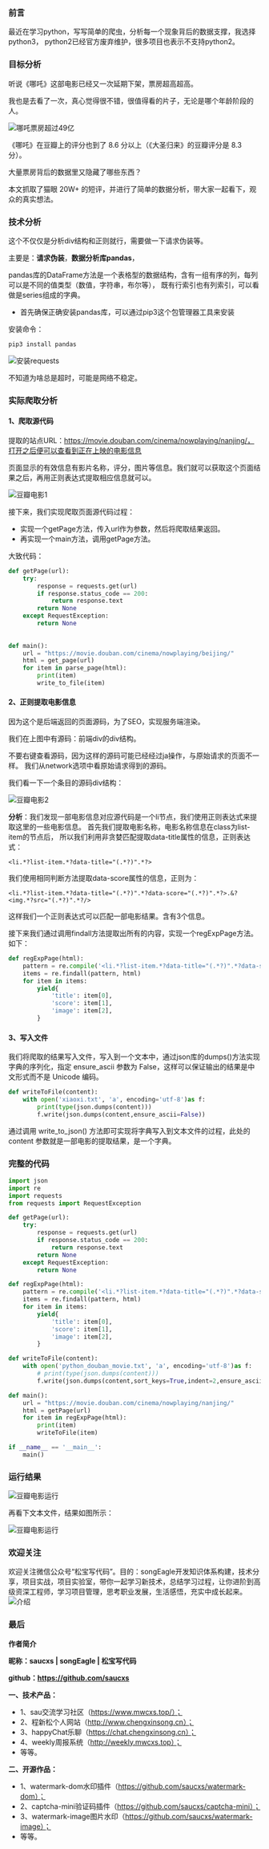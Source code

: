 ### 前言
最近在学习python，写写简单的爬虫，分析每一个现象背后的数据支撑，我选择python3，
python2已经官方废弃维护，很多项目也表示不支持python2。

### 目标分析
听说《哪吒》这部电影已经又一次延期下架，票房超高超高。

我也是去看了一次，真心觉得很不错，很值得看的片子，无论是哪个年龄阶段的人。

![哪吒票房超过49亿](../../image/python/nezha2.jpg)

《哪吒》在豆瓣上的评分也到了 8.6 分以上（《大圣归来》的豆瓣评分是 8.3 分）。

大量票房背后的数据里又隐藏了哪些东西？

本文抓取了猫眼 20W+ 的短评，并进行了简单的数据分析，带大家一起看下，观众的真实想法。

### 技术分析
这个不仅仅是分析div结构和正则就行，需要做一下请求伪装等。

主要是：**请求伪装**，**数据分析库pandas**，

pandas库的DataFrame方法是一个表格型的数据结构，含有一组有序的列，每列可以是不同的值类型（数值，字符串，布尔等），
既有行索引也有列索引，可以看做是series组成的字典。

+ 首先确保正确安装pandas库，可以通过pip3这个包管理器工具来安装

安装命令：
```python
pip3 install pandas
```
![安装requests](../../image/python/nezha1.png)

不知道为啥总是超时，可能是网络不稳定。



### 实际爬取分析
#### 1、爬取源代码
提取的站点URL：https://movie.douban.com/cinema/nowplaying/nanjing/，打开之后便可以查看到正在上映的电影信息

页面显示的有效信息有影片名称，评分，图片等信息。我们就可以获取这个页面结果之后，再用正则表达式提取相应信息就可以。

![豆瓣电影1](https://github.com/saucxs/full_stack_knowledge_list/blob/master/image/python/豆瓣电影1.png?raw=true)

接下来，我们实现爬取页面源代码过程：
+ 实现一个getPage方法，传入url作为参数，然后将爬取结果返回。
+ 再实现一个main方法，调用getPage方法。

大致代码：
```python
def getPage(url):
    try:
        response = requests.get(url)
        if response.status_code == 200:
            return response.text
        return None
    except RequestException:
        return None
       
        
def main():
    url = "https://movie.douban.com/cinema/nowplaying/beijing/"
    html = get_page(url)
    for item in parse_page(html):
        print(item)
        write_to_file(item)        
```

#### 2、正则提取电影信息
因为这个是后端返回的页面源码，为了SEO，实现服务端渲染。

我们在上图中有源码：前端div的div结构。

不要右键查看源码，因为这样的源码可能已经经过ja操作，与原始请求的页面不一样。
我们从network选项中看原始请求得到的源码。

我们看一下一个条目的源码div结构：

![豆瓣电影2](https://github.com/saucxs/full_stack_knowledge_list/blob/master/image/python/豆瓣电影2.png?raw=true)

**分析**：我们发现一部电影信息对应源代码是一个li节点，我们使用正则表达式来提取这里的一些电影信息。
首先我们提取电影名称，电影名称信息在class为list-item的节点后，
所以我们利用非贪婪匹配提取data-title属性的信息，正则表达式：
```regexp
<li.*?list-item.*?data-title="(.*?)".*?>
```
我们使用相同判断方法提取data-score属性的信息，正则为：
```regexp
<li.*?list-item.*?data-title="(.*?)".*?data-score="(.*?)".*?>.&?<img.*?src="(.*?)".*?/>
```
这样我们一个正则表达式可以匹配一部电影结果。含有3个信息。

接下来我们通过调用findall方法提取出所有的内容，实现一个regExpPage方法。如下：
```python
def regExpPage(html):
    pattern = re.compile('<li.*?list-item.*?data-title="(.*?)".*?data-score="(.*?)".*?>.*?<img.*?src="(.*?)".*?/>', re.S)
    items = re.findall(pattern, html)
    for item in items:
        yield{
            'title': item[0],
            'score': item[1],
            'image': item[2],
        }
```

#### 3、写入文件
我们将爬取的结果写入文件，写入到一个文本中，通过json库的dumps()方法实现字典的序列化，指定
ensure_ascii 参数为 False，这样可以保证输出的结果是中文形式而不是 Unicode 编码。
```python
def writeToFile(content):
    with open('xiaoxi.txt', 'a', encoding='utf-8')as f:
        print(type(json.dumps(content)))
        f.write(json.dumps(content,ensure_ascii=False))
```
通过调用 write_to_json() 方法即可实现将字典写入到文本文件的过程，此处的 content 参数就是一部电影的提取结果，是一个字典。


### 完整的代码
```python
import json
import re
import requests
from requests import RequestException

def getPage(url):
    try:
        response = requests.get(url)
        if response.status_code == 200:
            return response.text
        return None
    except RequestException:
        return None

def regExpPage(html):
    pattern = re.compile('<li.*?list-item.*?data-title="(.*?)".*?data-score="(.*?)".*?>.*?<img.*?src="(.*?)".*?/>', re.S)
    items = re.findall(pattern, html)
    for item in items:
        yield{
            'title': item[0],
            'score': item[1],
            'image': item[2],
        }

def writeToFile(content):
    with open('python_douban_movie.txt', 'a', encoding='utf-8')as f:
        # print(type(json.dumps(content)))
        f.write(json.dumps(content,sort_keys=True,indent=2,ensure_ascii=False))

def main():
    url = "https://movie.douban.com/cinema/nowplaying/nanjing/"
    html = getPage(url)
    for item in regExpPage(html):
        print(item)
        writeToFile(item)

if __name__ == '__main__':
    main()

```

### 运行结果

![豆瓣电影运行](https://github.com/saucxs/full_stack_knowledge_list/blob/master/image/python/运行python3.png?raw=true)

再看下文本文件，结果如图所示：

![豆瓣电影运行](https://github.com/saucxs/full_stack_knowledge_list/blob/master/image/python/运行python4.png?raw=true)

### 欢迎关注

欢迎关注微信公众号“松宝写代码”。目的：songEagle开发知识体系构建，技术分享，项目实战，项目实验室，带你一起学习新技术，总结学习过程，让你进阶到高级资深工程师，学习项目管理，思考职业发展，生活感悟，充实中成长起来。
![介绍](http://static.chengxinsong.cn/image/author/intro.jpg?width=600)

### 最后
**作者简介**

**昵称：saucxs | songEagle | 松宝写代码**

**github：https://github.com/saucxs**

**一、技术产品：**
+ 1、sau交流学习社区（https://www.mwcxs.top/）；
+ 2、程新松个人网站（http://www.chengxinsong.cn）；
+ 3、happyChat乐聊（https://chat.chengxinsong.cn）；
+ 4、weekly周报系统（http://weekly.mwcxs.top）；
+ 等等。

**二、开源作品：**
+ 1、watermark-dom水印插件（https://github.com/saucxs/watermark-dom）；
+ 2、captcha-mini验证码插件（https://github.com/saucxs/captcha-mini）；
+ 3、watermark-image图片水印（https://github.com/saucxs/watermark-image）；
+ 等等。
